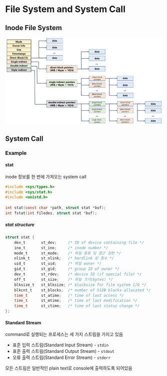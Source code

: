 # File System and System Call

## Inode File System

![inode](../images/ch10-2_inode.png)

## System Call

### Example

#### stat

inode 정보를 한 번에 가져오는 system call

```c
#include <sys/types.h>
#include <sys/stat.h>
#include <unistd.h>

int stat(const char *path, struct stat *buf);
int fstat(int filedes, struct stat *buf);
```

##### stat structure

```c
struct stat {
    dev_t		st_dev;		/* ID of device containing file */
    ino_t		st_ino;		/* inode number */
    mode_t   	st_mode;   	/* 파일 종류 및 접근 권한 */
    nlink_t  	st_nlink;	/* hardlink 된 횟수 */
    uid_t		st_uid;  	/* 파일 owner */
    gid_t		st_gid;   	/* group ID of owner */
    dev_t		st_rdev;  	/* device ID (if special file) */
    off_t		st_size;	/* 파일 크기(bytes) */
    blksize_t	st_blksize;	/* blocksize for file system I/O */
    blkcnt_t 	st_blocks;	/* number of 512B blocks allocated */
    time_t   	st_atime;	/* time of last access */
    time_t   	st_mtime;	/* time of last modification */
    time_t   	st_ctime;	/* time of last status change */
};
```



#### Standard Stream

command로 실행되는 프로세스는 세 가지 스트림을 가지고 있음

- 표준 입력 스트림(Standard Input Stream) - `stdin`
- 표준 출력 스트림(Standard Output Stream) - `stdout`
- 오류 출력 스트림(Standard Error Stream) - `stderr`

모든 스트림은 일반적인 plain text로 console에 출력하도록 되어있음

